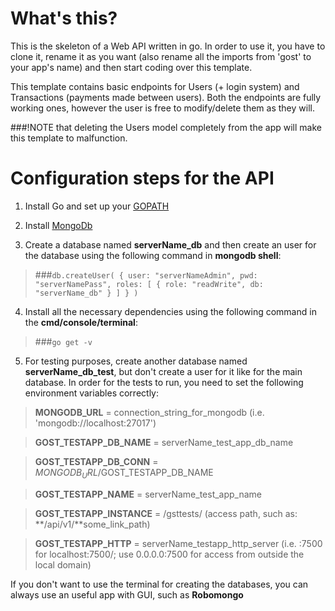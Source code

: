 # What's this?

This is the skeleton of a Web API written in go. In order to use it, you have to clone it, rename it as you want (also rename all the imports from 'gost' to your app's name) and then start coding over this template.

This template contains basic endpoints for Users (+ login system) and Transactions (payments made between users). Both the endpoints are fully working ones, however the user is free to modify/delete them as they will. 

###!NOTE that deleting the Users model completely from the app will make this template to malfunction.

# Configuration steps for the API

1. Install Go and set up your [GOPATH](http://golang.org/doc/code.html#GOPATH)

2. Install [MongoDb](https://scotch.io/tutorials/an-introduction-to-mongodb#installation-and-running-mongodb)

3. Create a database named __serverName_db__ and then create an user for the database using the following command in **mongodb shell**:
>###`db.createUser( { user: "serverNameAdmin", pwd: "serverNamePass", roles: [ { role: "readWrite", db: "serverName_db" } ] } )`

4. Install all the necessary dependencies using the following command in the **cmd/console/terminal**:
>###`go get -v`

5. For testing purposes, create another database named __serverName_db_test__, but don't create a user for it like for the main database.
In order for the tests to run, you need to set the following environment variables correctly:

> **MONGODB_URL** = connection_string_for_mongodb (i.e. 'mongodb://localhost:27017')

> **GOST_TESTAPP_DB_NAME** = serverName_test_app_db_name

> **GOST_TESTAPP_DB_CONN** = $MONGODB_URL/$GOST_TESTAPP_DB_NAME

> **GOST_TESTAPP_NAME** = serverName_test_app_name

> **GOST_TESTAPP_INSTANCE** = /gsttests/ (access path, such as: **/api/v1/**some_link_path)

> **GOST_TESTAPP_HTTP** = serverName_testapp_http_server (i.e. :7500 for localhost:7500/; use 0.0.0.0:7500 for access from outside the local domain)

If you don't want to use the terminal for creating the databases, you can always use an useful app with GUI, such as **Robomongo**